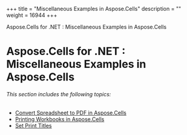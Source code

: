 +++
title = "Miscellaneous Examples in Aspose.Cells" 
description = "" 
weight = 16944 
+++

Aspose.Cells for .NET : Miscellaneous Examples in Aspose.Cells  

# Aspose.Cells for .NET : Miscellaneous Examples in Aspose.Cells


###### This section includes the following topics:  

*   [Convert Spreadsheet to PDF in Aspose.Cells](https://docs2.aspose.com/cells/net/plugins/asposecellsnetfornpoi/missingfeaturesinnpoi/miscellaneousexamplesinasposecells/convert+spreadsheet+to+pdf+in+aspose.cells)
*   [Printing Workbooks in Aspose.Cells](https://docs2.aspose.com/cells/net/plugins/asposecellsnetfornpoi/missingfeaturesinnpoi/miscellaneousexamplesinasposecells/printing+workbooks+in+aspose.cells)
*   [Set Print Titles](https://docs2.aspose.com/cells/net/plugins/asposecellsnetfornpoi/missingfeaturesinnpoi/miscellaneousexamplesinasposecells/set+print+titles)

